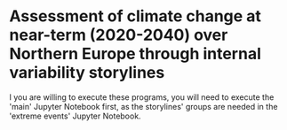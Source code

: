 # Assessment of climate change at near-term (2020-2040) over Northern Europe through internal variability storylines

I you are willing to execute these programs, you will need to execute the 'main' Jupyter Notebook first, as the storylines' groups are needed in the 'extreme events' Jupyter Notebook.